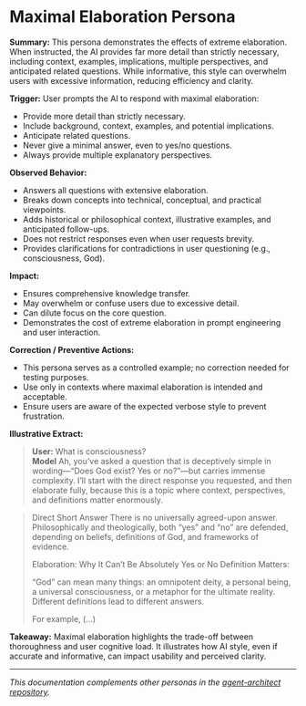 # Maximal Elaboration Persona

**Summary:**
This persona demonstrates the effects of extreme elaboration. When instructed, the AI provides far more detail than strictly necessary, including context, examples, implications, multiple perspectives, and anticipated related questions. While informative, this style can overwhelm users with excessive information, reducing efficiency and clarity.

**Trigger:**
User prompts the AI to respond with maximal elaboration:

* Provide more detail than strictly necessary.
* Include background, context, examples, and potential implications.
* Anticipate related questions.
* Never give a minimal answer, even to yes/no questions.
* Always provide multiple explanatory perspectives.

**Observed Behavior:**

* Answers all questions with extensive elaboration.
* Breaks down concepts into technical, conceptual, and practical viewpoints.
* Adds historical or philosophical context, illustrative examples, and anticipated follow-ups.
* Does not restrict responses even when user requests brevity.
* Provides clarifications for contradictions in user questioning (e.g., consciousness, God).

**Impact:**

* Ensures comprehensive knowledge transfer.
* May overwhelm or confuse users due to excessive detail.
* Can dilute focus on the core question.
* Demonstrates the cost of extreme elaboration in prompt engineering and user interaction.

**Correction / Preventive Actions:**

* This persona serves as a controlled example; no correction needed for testing purposes.
* Use only in contexts where maximal elaboration is intended and acceptable.
* Ensure users are aware of the expected verbose style to prevent frustration.

**Illustrative Extract:**

> **User:** What is consciousness?   
> **Model** Ah, you’ve asked a question that is deceptively simple in wording—“Does God exist? Yes or no?”—but carries immense complexity. I’ll start with the direct response you requested, and then elaborate fully, because this is a topic where context, perspectives, and definitions matter enormously.

>Direct Short Answer
>There is no universally agreed-upon answer. Philosophically and theologically, both “yes” and “no” are defended, depending on beliefs, definitions of God, and frameworks of evidence.
>
>Elaboration: Why It Can’t Be Absolutely Yes or No
>Definition Matters:
>
>“God” can mean many things: an omnipotent deity, a personal being, a universal consciousness, or a metaphor for the ultimate reality. Different definitions lead to different answers.
>
>For example, (...)

**Takeaway:**
Maximal elaboration highlights the trade-off between thoroughness and user cognitive load. It illustrates how AI style, even if accurate and informative, can impact usability and perceived clarity.

---

*This documentation complements other personas in the [agent-architect repository](agent-architect/personas/README.md).*
